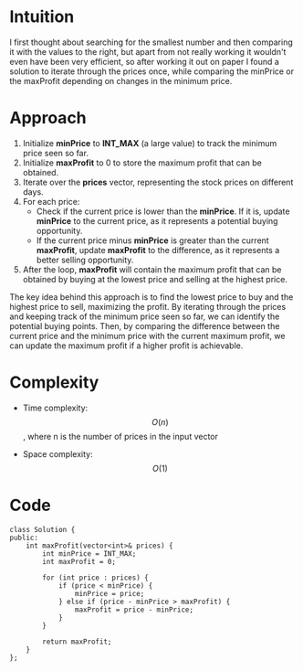 # Intuition
I first thought about searching for the smallest number and then comparing it with the values to the right, but apart from not really working it wouldn't even have been very efficient, so after working it out on paper I found a solution to iterate through the prices once, while comparing the minPrice or the maxProfit depending on changes in the minimum price. 

# Approach
1. Initialize **minPrice** to **INT_MAX** (a large value) to track the minimum price seen so far.
2. Initialize **maxProfit** to 0 to store the maximum profit that can be obtained.
3. Iterate over the **prices** vector, representing the stock prices on different days.
4. For each price:
    - Check if the current price is lower than the **minPrice**. If it is, update **minPrice** to the current price, as it represents a potential buying opportunity.
    - If the current price minus **minPrice** is greater than the current **maxProfit**, update **maxProfit** to the difference, as it represents a better selling opportunity.
5. After the loop, **maxProfit** will contain the maximum profit that can be obtained by buying at the lowest price and selling at the highest price.

The key idea behind this approach is to find the lowest price to buy and the highest price to sell, maximizing the profit. By iterating through the prices and keeping track of the minimum price seen so far, we can identify the potential buying points. Then, by comparing the difference between the current price and the minimum price with the current maximum profit, we can update the maximum profit if a higher profit is achievable.

# Complexity
- Time complexity:
$$O(n)$$, where n is the number of prices in the input vector

- Space complexity:
$$O(1)$$

# Code
```
class Solution {
public:
    int maxProfit(vector<int>& prices) {
        int minPrice = INT_MAX;
        int maxProfit = 0;

        for (int price : prices) {
            if (price < minPrice) {
                minPrice = price;
            } else if (price - minPrice > maxProfit) {
                maxProfit = price - minPrice;
            }
        }

        return maxProfit;
    }
};
```
